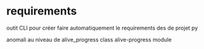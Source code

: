 # requirements
outit CLI pour créer faire automatiquement le requirements des de projet py

anomali au niveau de 
alive_progress class
alive-progress module